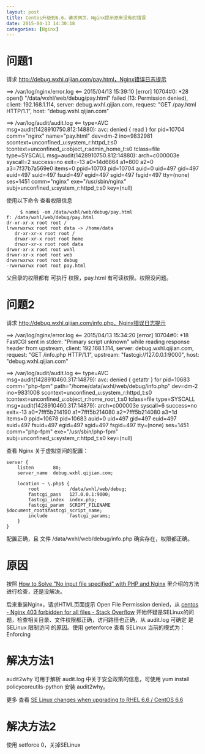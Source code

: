 ```yaml
---
layout: post
title: Centos升级到6.6，请求网页，Nginx提示原来没有的错误
date: 2015-04-13 14:30:18
categories: [Nginx]
---
```


# 问题1

请求 http://debug.wxhl.qijian.com/pay.html，Nginx错误日志提示 

==> /var/log/nginx/error.log <==
2015/04/13 15:39:10 [error] 10704#0: *28 open() "/data/wxhl/web/debug/pay.html" failed (13: Permission denied), client: 192.168.1.114, server: debug.wxhl.qijian.com, request: "GET /pay.html HTTP/1.1", host: "debug.wxhl.qijian.com"

==> /var/log/audit/audit.log <==
type=AVC msg=audit(1428910750.812:14880): avc:  denied  { read } for  pid=10704 comm="nginx" name="pay.html" dev=dm-2 ino=9832981 scontext=unconfined_u:system_r:httpd_t:s0 tcontext=unconfined_u:object_r:admin_home_t:s0 tclass=file
type=SYSCALL msg=audit(1428910750.812:14880): arch=c000003e syscall=2 success=no exit=-13 a0=14d6864 a1=800 a2=0 a3=7f37b7a569e0 items=0 ppid=10703 pid=10704 auid=0 uid=497 gid=497 euid=497 suid=497 fsuid=497 egid=497 sgid=497 fsgid=497 tty=(none) ses=1451 comm="nginx" exe="/usr/sbin/nginx" subj=unconfined_u:system_r:httpd_t:s0 key=(null)

使用以下命令 查看权限信息
```
     $ namei -om /data/wxhl/web/debug/pay.html
f: /data/wxhl/web/debug/pay.html
dr-xr-xr-x root root /
lrwxrwxrwx root root data -> /home/data
   dr-xr-xr-x root root /
   drwxr-xr-x root root home
   drwxr-xr-x root root data
drwxr-xr-x root root wxhl
drwxr-xr-x root root web
drwxrwxrwx root root debug
-rwxrwxrwx root root pay.html
```
父目录的权限都有 可执行 权限，pay.html 有可读权限。权限没问题。

# 问题2

请求 http://debug.wxhl.qijian.com/info.php，Nginx错误日志提示

==> /var/log/nginx/error.log <==
2015/04/13 15:34:20 [error] 10704#0: *18 FastCGI sent in stderr: "Primary script unknown" while reading response header from upstream, client: 192.168.1.114, server: debug.wxhl.qijian.com, request: "GET /info.php HTTP/1.1", upstream: "fastcgi://127.0.0.1:9000", host: "debug.wxhl.qijian.com"

==> /var/log/audit/audit.log <==
type=AVC msg=audit(1428910460.317:14879): avc:  denied  { getattr } for  pid=10683 comm="php-fpm" path="/home/data/wxhl/web/debug/info.php" dev=dm-2 ino=9831008 scontext=unconfined_u:system_r:httpd_t:s0 tcontext=unconfined_u:object_r:home_root_t:s0 tclass=file
type=SYSCALL msg=audit(1428910460.317:14879): arch=c000003e syscall=6 success=no exit=-13 a0=7fff5b214190 a1=7fff5b214080 a2=7fff5b214080 a3=1d items=0 ppid=10678 pid=10683 auid=0 uid=497 gid=497 euid=497 suid=497 fsuid=497 egid=497 sgid=497 fsgid=497 tty=(none) ses=1451 comm="php-fpm" exe="/usr/sbin/php-fpm" subj=unconfined_u:system_r:httpd_t:s0 key=(null)

查看 Nginx 关于虚拟空间的配置：
```
server {
    listen       80;
    server_name  debug.wxhl.qijian.com;
  
    location ~ \.php$ {                                                                                                                                                                             
        root           /data/wxhl/web/debug;
        fastcgi_pass   127.0.0.1:9000;
        fastcgi_index  index.php;
        fastcgi_param  SCRIPT_FILENAME  $document_root$fastcgi_script_name;
        include        fastcgi_params;
    }  
} 
```
配置正确，且 文件 /data/wxhl/web/debug/info.php 确实存在，权限都正确。

# 原因

按照
[How to Solve "No input file specified" with PHP and Nginx](http://blog.martinfjordvald.com/2011/01/no-input-file-specified-with-php-and-nginx/) 里介绍的方法进行检查，还是没解决。

后来重装Nginx，请求HTML页面提示 Open File Permission denied，从
[centos - Nginx 403 forbidden for all files - Stack Overflow](http://stackoverflow.com/questions/6795350/nginx-403-forbidden-for-all-files)
开始怀疑是SELinux的问题，检查相关目录、文件权限都正确，访问路径也正确，从 audit.log 可确定 是 SELinux 限制访问 的原因。使用 getenforce 查看 SELinux 当前的模式为：Enforcing

# 解决方法1

audit2why 可用于解析 audit.log 中关于安全政策的信息，可使用 yum install policycoreutils-python 安装 audit2why。

更多 查看 [SE Linux changes when upgrading to RHEL 6.6 / CentOS 6.6](http://nginx.com/blog/nginx-se-linux-changes-upgrading-rhel-6-6/)
              

# 解决方法2

使用 setforce 0，关掉SELinux
